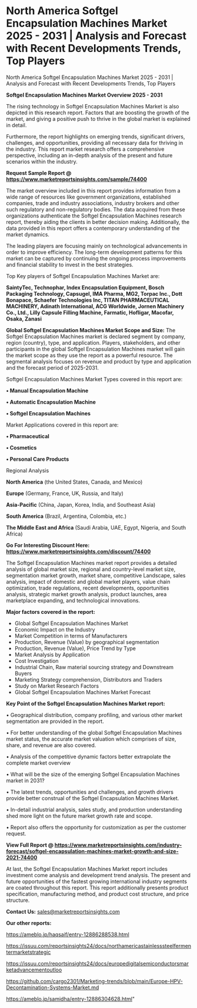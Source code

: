 # North America Softgel Encapsulation Machines Market 2025 - 2031 | Analysis and Forecast with Recent Developments Trends, Top Players
North America Softgel Encapsulation Machines Market 2025 - 2031 | Analysis and Forecast with Recent Developments Trends, Top Players

<Strong> Softgel Encapsulation Machines Market Overview 2025 - 2031</strong>

The rising technology in Softgel Encapsulation Machines Market is also depicted in this research report. Factors that are boosting the growth of the market, and giving a positive push to thrive in the global market is explained in detail.

Furthermore, the report highlights on emerging trends, significant drivers, challenges, and opportunities, providing all necessary data for thriving in the industry. This report market research offers a comprehensive perspective, including an in-depth analysis of the present and future scenarios within the industry.

<strong>Request Sample Report @ <a href=https://www.marketreportsinsights.com/sample/74400>https://www.marketreportsinsights.com/sample/74400</a></strong>

The market overview included in this report provides information from a wide range of resources like government organizations, established companies, trade and industry associations, industry brokers and other such regulatory and non-regulatory bodies. The data acquired from these organizations authenticate the Softgel Encapsulation Machines research report, thereby aiding the clients in better decision making. Additionally, the data provided in this report offers a contemporary understanding of the market dynamics.

The leading players are focusing mainly on technological advancements in order to improve efficiency. The long-term development patterns for this market can be captured by continuing the ongoing process improvements and financial stability to invest in the best strategies.

Top Key players of Softgel Encapsulation Machines Market are:

<strong>SaintyTec, Technophar, Index Encapsulation Equipment, Bosch Packaging Technology, Capsugel, IMA Pharma, MG2, Torpac Inc., Dott Bonapace, Schaefer Technologies Inc, TITAN PHARMACEUTICAL MACHINERY, Adinath International, ACG Worldwide, Jornen Machinery Co., Ltd., Lilly Capsule Filling Machine, Farmatic, Hofligar, Macofar, Osaka, Zanasi</strong>

<strong><b>Global Softgel Encapsulation Machines Market Scope and Size:</b></strong>
The Softgel Encapsulation Machines market is declared segment by company, region (country), type, and application. Players, stakeholders, and other participants in the global Softgel Encapsulation Machines market will gain the market scope as they use the report as a powerful resource. The segmental analysis focuses on revenue and product by type and application and the forecast period of 2025-2031.

Softgel Encapsulation Machines Market Types covered in this report are:

<strong>• Manual Encapsulation Machine

• Automatic Encapsulation Machine

• Softgel Encapsulation Machines</strong>

Market Applications covered in this report are:

<strong>• Pharmaceutical

• Cosmetics

• Personal Care Products</strong> 

Regional Analysis

<strong>North America</strong> (the United States, Canada, and Mexico)

<strong>Europe</strong> (Germany, France, UK, Russia, and Italy)

<strong>Asia-Pacific</strong> (China, Japan, Korea, India, and Southeast Asia)

<strong>South America</strong> (Brazil, Argentina, Colombia, etc.)

<strong>The Middle East and Africa</strong> (Saudi Arabia, UAE, Egypt, Nigeria, and South Africa)

<strong>Go For Interesting Discount Here: <a href=https://www.marketreportsinsights.com/discount/74400>https://www.marketreportsinsights.com/discount/74400</a></strong>

The Softgel Encapsulation Machines market report provides a detailed analysis of global market size, regional and country-level market size, segmentation market growth, market share, competitive Landscape, sales analysis, impact of domestic and global market players, value chain optimization, trade regulations, recent developments, opportunities analysis, strategic market growth analysis, product launches, area marketplace expanding, and technological innovations.

<strong><b>Major factors covered in the report:</b></strong>
<ul>
  <li>Global Softgel Encapsulation Machines Market </li>
  <li>Economic Impact on the Industry</li>
  <li>Market Competition in terms of Manufacturers</li>
  <li>Production, Revenue (Value) by geographical segmentation</li>
  <li>Production, Revenue (Value), Price Trend by Type</li>
  <li>Market Analysis by Application</li>
  <li>Cost Investigation</li>
  <li>Industrial Chain, Raw material sourcing strategy and Downstream Buyers</li>
  <li>Marketing Strategy comprehension, Distributors and Traders</li>
  <li>Study on Market Research Factors</li>
  <li>Global Softgel Encapsulation Machines Market Forecast</li>
</ul>

<strong><b>Key Point of the Softgel Encapsulation Machines Market report:</b></strong>

• Geographical distribution, company profiling, and various other market segmentation are provided in the report.

• For better understanding of the global Softgel Encapsulation Machines market status, the accurate market valuation which comprises of size, share, and revenue are also covered.

• Analysis of the competitive dynamic factors better extrapolate the complete market overview

• What will be the size of the emerging Softgel Encapsulation Machines market in 2031?

• The latest trends, opportunities and challenges, and growth drivers provide better construal of the Softgel Encapsulation Machines Market.

• In-detail industrial analysis, sales study, and production understanding shed more light on the future market growth rate and scope.

• Report also offers the opportunity for customization as per the customer request.

<strong><b>View Full Report @ <a href=https://www.marketreportsinsights.com/industry-forecast/softgel-encapsulation-machines-market-growth-and-size-2021-74400>https://www.marketreportsinsights.com/industry-forecast/softgel-encapsulation-machines-market-growth-and-size-2021-74400</a></b></strong>


At last, the Softgel Encapsulation Machines Market report includes investment come analysis and development trend analysis. The present and future opportunities of the fastest growing international industry segments are coated throughout this report. This report additionally presents product specification, manufacturing method, and product cost structure, and price structure.

<strong>Contact Us:</strong>
sales@marketreportsinsights.com

<strong>Our other reports:</strong>

<a href=https://ameblo.jp/haqsaif/entry-12886288538.html>https://ameblo.jp/haqsaif/entry-12886288538.html</a>

<a href=https://issuu.com/reportsinsights24/docs/northamericastainlesssteelfermentermarketstrategic>https://issuu.com/reportsinsights24/docs/northamericastainlesssteelfermentermarketstrategic</a>

<a href=https://issuu.com/reportsinsights24/docs/europedigitalsemiconductorsmarketadvancementoutloo>https://issuu.com/reportsinsights24/docs/europedigitalsemiconductorsmarketadvancementoutloo</a>

<a href=https://github.com/cargo2301/Marketing-trends/blob/main/Europe-HPV-Decontamination-Systems-Market.md>https://github.com/cargo2301/Marketing-trends/blob/main/Europe-HPV-Decontamination-Systems-Market.md</a>

<a href=https://ameblo.jp/samidha/entry-12886304628.html>https://ameblo.jp/samidha/entry-12886304628.html</a>"
